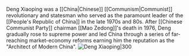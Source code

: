 Deng Xiaoping was a [[China|Chinese]] [[Communism|Communist]] revolutionary and statesman who served as the paramount leader of the [[People's Republic of China]] in the late 1970s and 80s. After [[Chinese Communist Party]] chairman [[Mao Zedong]]'s death in 1976, Deng gradually rose to supreme power and led China through a series of far-reaching market-economy reforms earning him the reputation as the "Architect of Modern China".
![Deng Xiaoping|300](https://upload.wikimedia.org/wikipedia/commons/thumb/d/dd/Deng_Xiaoping_at_the_arrival_ceremony_for_the_Vice_Premier_of_China_%28cropped%29.jpg/220px-Deng_Xiaoping_at_the_arrival_ceremony_for_the_Vice_Premier_of_China_%28cropped%29.jpg)